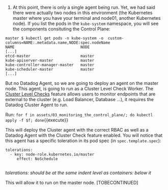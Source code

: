 1. At this point, there is only a single agent being run. Yet, we had said there
   were actually two nodes in this environment (the Kubernetes master where you
have your terminal and node01, another Kubernetes node). 
If you list the pods in the `kube-system`  namespace, you will see the components consituting the Control Plane:

```
master $ kubectl get pods -n kube-system -o  custom-columns=NAME:.metadata.name,NODE:spec.nodeName
NAME                             NODE
[...]
etcd-master                      master
kube-apiserver-master            master
kube-controller-manager-master   master
kube-scheduler-master            master
[...]
```

But no Datadog Agent, so we are going to deploy an agent on the master node. This agent, is going to run as a Cluster Level Check Worker.
The [Cluster Level Checks](https://docs.datadoghq.com/agent/autodiscovery/clusterchecks/) feature allows users to monitor endpoints that are external to the cluster (e.g. Load Balancer, Database ...), it requires the Datadog Cluster Agent to run.

Run:
`for f in assets/03_monitoring_the_control_plane/; do kubectl apply -f $f; done`{{execute}} 

This will deploy the Cluster agent with the correct RBAC as well as a Datadog Agent with the Cluster Check feature enabled.
You will notice that this agent has a specific toleration in its pod spec (in `spec.template.spec`):
  <pre><code>tolerations:
  - key: node-role.kubernetes.io/master
     effect: NoSchedule
  </code></pre>
  *tolerations: should be at the same indent level as containers: below it*

This will allow it to run on the master node.
[TOBECONTINUED]